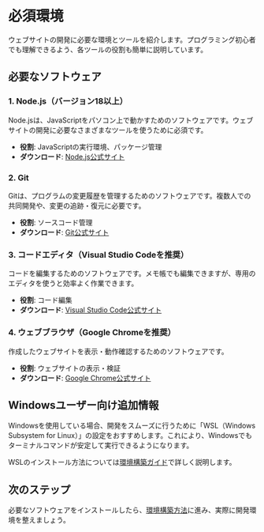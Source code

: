 # 必須環境

ウェブサイトの開発に必要な環境とツールを紹介します。プログラミング初心者でも理解できるよう、各ツールの役割も簡単に説明しています。

## 必要なソフトウェア

### 1. Node.js（バージョン18以上）

Node.jsは、JavaScriptをパソコン上で動かすためのソフトウェアです。ウェブサイトの開発に必要なさまざまなツールを使うために必須です。

- **役割**: JavaScriptの実行環境、パッケージ管理
- **ダウンロード**: [Node.js公式サイト](https://nodejs.org/)

### 2. Git

Gitは、プログラムの変更履歴を管理するためのソフトウェアです。複数人での共同開発や、変更の追跡・復元に必要です。

- **役割**: ソースコード管理
- **ダウンロード**: [Git公式サイト](https://git-scm.com/downloads)

### 3. コードエディタ（Visual Studio Codeを推奨）

コードを編集するためのソフトウェアです。メモ帳でも編集できますが、専用のエディタを使うと効率よく作業できます。

- **役割**: コード編集
- **ダウンロード**: [Visual Studio Code公式サイト](https://code.visualstudio.com/)

### 4. ウェブブラウザ（Google Chromeを推奨）

作成したウェブサイトを表示・動作確認するためのソフトウェアです。

- **役割**: ウェブサイトの表示・検証
- **ダウンロード**: [Google Chrome公式サイト](https://www.google.com/chrome/)

## Windowsユーザー向け追加情報

Windowsを使用している場合、開発をスムーズに行うために「WSL（Windows Subsystem for Linux）」の設定をおすすめします。これにより、Windowsでもターミナルコマンドが安定して実行できるようになります。

WSLのインストール方法については[環境構築ガイド](./02-setup-guide.md)で詳しく説明します。

## 次のステップ

必要なソフトウェアをインストールしたら、[環境構築方法](./02-setup-guide.md)に進み、実際に開発環境を整えましょう。
